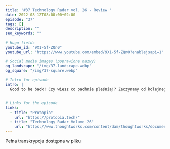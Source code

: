 ```yaml
---
title: '#37 Technology Radar vol. 26 - Review '
date: 2022-08-12T08:00:00+02:00
episode: "37"
tags: []
description: ""
seo_keywords: ""

# Hugo fields
youtube_id: "9X1-5f-ZQn0"
youtube_url: "https://www.youtube.com/embed/9X1-5f-ZQn0?enablejsapi=1"

# Social media images (poprawione nazwy)
og_landscape: "/img/37-landscape.webp"
og_square: "/img/37-square.webp"

# Intro for episode
intro: |
  Good to be back! Czy wiesz co pachnie pleśnią!? Zaczynamy od kolejnego już przeglądu Technology Radar, tym razem vol. 26.
  

# Links for the episode
links:
  - title: "Protopia"
    url: "https://protopia.tech/"
  - title: "Technology Radar Volume 26"
    url: "https://www.thoughtworks.com/content/dam/thoughtworks/documents/radar/2022/03/tr_technology_radar_vol_26_en.pdf"
---
```


Pełna transkrypcja dostępna w pliku
